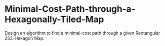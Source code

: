 # Minimal-Cost-Path-through-a-Hexagonally-Tiled-Map
Design an algorithm to find a minimal-cost path through a given Rectangular 233-Hexagon Map. 
